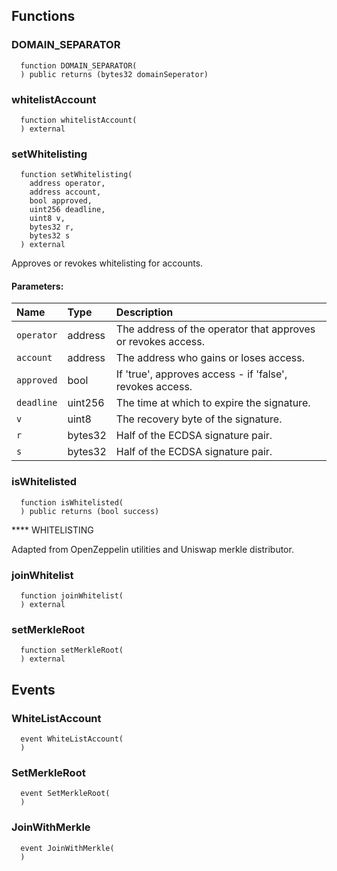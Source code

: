 ## Functions

### DOMAIN_SEPARATOR

```solidity
  function DOMAIN_SEPARATOR(
  ) public returns (bytes32 domainSeperator)
```

### whitelistAccount

```solidity
  function whitelistAccount(
  ) external
```

### setWhitelisting

```solidity
  function setWhitelisting(
    address operator,
    address account,
    bool approved,
    uint256 deadline,
    uint8 v,
    bytes32 r,
    bytes32 s
  ) external
```

Approves or revokes whitelisting for accounts.

#### Parameters:

| Name       | Type    | Description                                                  |
| :--------- | :------ | :----------------------------------------------------------- |
| `operator` | address | The address of the operator that approves or revokes access. |
| `account`  | address | The address who gains or loses access.                       |
| `approved` | bool    | If 'true', approves access - if 'false', revokes access.     |
| `deadline` | uint256 | The time at which to expire the signature.                   |
| `v`        | uint8   | The recovery byte of the signature.                          |
| `r`        | bytes32 | Half of the ECDSA signature pair.                            |
| `s`        | bytes32 | Half of the ECDSA signature pair.                            |

### isWhitelisted

```solidity
  function isWhitelisted(
  ) public returns (bool success)
```

\*\*\*\* WHITELISTING

Adapted from OpenZeppelin utilities and Uniswap merkle distributor.

### joinWhitelist

```solidity
  function joinWhitelist(
  ) external
```

### setMerkleRoot

```solidity
  function setMerkleRoot(
  ) external
```

## Events

### WhiteListAccount

```solidity
  event WhiteListAccount(
  )
```

### SetMerkleRoot

```solidity
  event SetMerkleRoot(
  )
```

### JoinWithMerkle

```solidity
  event JoinWithMerkle(
  )
```
